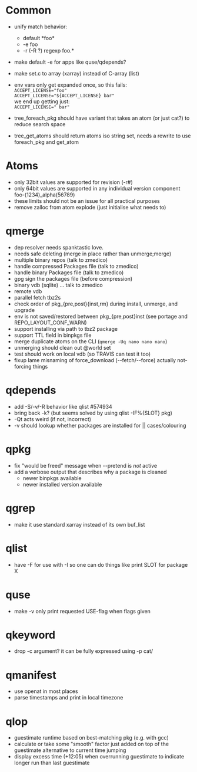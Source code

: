 # Common

- unify match behavior:
	- default \*foo\*
	- -e foo
	- -r (-R ?) regexp foo.\*
- make default -e for apps like quse/qdepends?

- make set.c to array (xarray) instead of C-array (list)

- env vars only get expanded once, so this fails:<br>
  `ACCEPT_LICENSE="foo"`<br>
  `ACCEPT_LICENSE="${ACCEPT_LICENSE} bar"`<br>
  we end up getting just:<br>
  `ACCEPT_LICENSE=" bar"`

- tree\_foreach\_pkg should have variant that takes an atom (or just
  cat?) to reduce search space

- tree\_get\_atoms should return atoms iso string set, needs a rewrite
  to use foreach\_pkg and get\_atom

# Atoms

- only 32bit values are supported for revision (-r#)
- only 64bit values are supported in any individual version component
  foo-(1234)\_alpha(56789)
- these limits should not be an issue for all practical purposes
- remove zalloc from atom explode (just initialise what needs to)

# qmerge

- dep resolver needs spanktastic love.
- needs safe deleting (merge in place rather than unmerge;merge)
- multiple binary repos (talk to zmedico)
- handle compressed Packages file (talk to zmedico)
- handle binary Packages file (talk to zmedico)
- gpg sign the packages file (before compression)
- binary vdb (sqlite) ... talk to zmedico
- remote vdb
- parallel fetch tbz2s
- check order of pkg\_{pre,post}{inst,rm} during install, unmerge, and upgrade
- env is not saved/restored between pkg\_{pre,post}inst (see portage and REPO\_LAYOUT\_CONF\_WARN)
- support installing via path to tbz2 package
- support TTL field in binpkgs file
- merge duplicate atoms on the CLI (`qmerge -Uq nano nano nano`)
- unmerging should clean out @world set
- test should work on local vdb (so TRAVIS can test it too)
- fixup lame misnaming of force\_download (--fetch/--force) actually
  not-forcing things

# qdepends

- add -S/-v/-R behavior like qlist #574934
- bring back -k?  (but seems solved by using qlist -IF%{SLOT} pkg)
- -Qt acts weird (if not, incorrect)
- -v should lookup whether packages are installed for || cases/colouring

# qpkg

- fix "would be freed" message when --pretend is *not* active
- add a verbose output that describes why a package is cleaned
	- newer binpkgs available
	- newer installed version available

# qgrep

- make it use standard xarray instead of its own buf\_list

# qlist
- have -F for use with -I so one can do things like print SLOT for
  package X

# quse
- make -v only print requested USE-flag when flags given

# qkeyword
- drop -c argument? it can be fully expressed using -p cat/

# qmanifest
- use openat in most places
- parse timestamps and print in local timezone

# qlop
- guestimate runtime based on best-matching pkg (e.g. with gcc)
- calculate or take some "smooth" factor just added on top of the
  guestimate alternative to current time jumping
- display excess time (+12:05) when overrunning guestimate to indicate
  longer run than last guestimate
